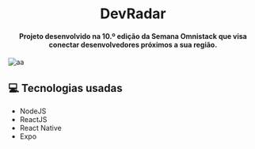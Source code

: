 <h1 align="center">DevRadar</h1>

<h4 align="center">
	Projeto desenvolvido na 10.º edição da Semana Omnistack que visa conectar desenvolvedores próximos a sua região.
</h4>

<img alt="aa" src="https://imgur.com/a/oYer6zb" />

## :computer: Tecnologias usadas

* NodeJS
* ReactJS
* React Native
* Expo
